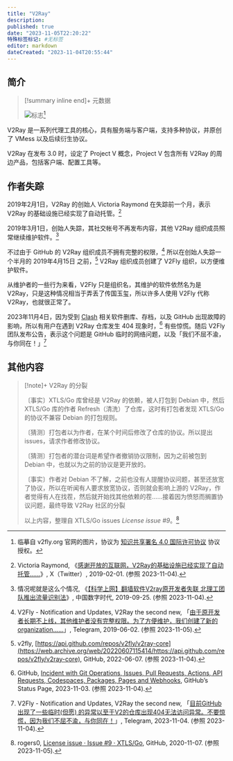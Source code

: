 ```yaml
---
title: "V2Ray"
description:
published: true
date: "2023-11-05T22:20:22"
特殊标签标记: #无标签
editor: markdown
dateCreated: "2023-11-04T20:55:44"
---
```


## 简介

> [!summary inline end]+ 元数据
>
> ![标志](https://s3.tebi.io/ggame/ShareX/anti-censorship_VPN_V2Ray.svg)[^logo]

[^logo]: 临摹自 v2fly.org 官网的图片，协议为 [知识共享署名 4.0 国际许可协议](https://creativecommons.org/licenses/by/4.0/deed.zh) 协议授权。

V2Ray 是一系列代理工具的核心，具有服务端与客户端，支持多种协议，并原创了 VMess 以及后续衍生协议。

V2Ray 在发布 3.0 时，设定了 Project V 概念，Project V 包含所有 V2Ray 的周边产品，包括客户端、配置工具等。

## 作者失踪

2019年2月1日，V2Ray 的创始人 Victoria Raymond 在失踪前一个月，表示 V2Ray 的基础设施已经实现了自动托管。[^03584]

[^03584]: Victoria Raymond, 《[感谢开放的互联网，V2Ray的基础设施已经实现了自动托管……](https://web.archive.org/web/20230605000644/https://twitter.com/projectv2ray/status/1091306111406403584)》, X（Twitter）, 2019-02-01. (参照 2023-11-04).

2019年3月1日，创始人失踪，其社交帐号不再发布内容，其他 V2Ray 组织成员照常继续维护软件。[^18285]

[^18285]: 情况呢就是这么个情况, 《[【科学上网】翻墙软件V2ray原开发者失联 北理工团队推出流量识别法](https://web.archive.org/web/20220924052648/https://chinadigitaltimes.net/chinese/618285.html)》, 中国数字时代, 2019-09-25. (参照 2023-11-04).

不过由于 GitHub 的 V2Ray 组织成员不拥有完整的权限，[^fly14] 所以在创始人失踪一个半月的 2019年4月15日 之前，[^15414] V2Ray 组织成员创建了 V2Fly 组织，以方便维护软件。

[^fly14]: V2Fly - Notification and Updates, V2Ray the second new, 「[由于原开发者长期不上线，其他维护者没有完整权限。为了方便维护，我们创建了新的 organization……](https://web.archive.org/web/20231105005717/https://t.me/s/v2fly/14)」, Telegram, 2019-06-02. (参照 2023-11-05).

[^15414]: v2fly, [https://api.github.com/repos/v2fly/v2ray-core](https://web.archive.org/web/20220607115414/https://api.github.com/repos/v2fly/v2ray-core), GitHub, 2022-06-07. (参照 2023-11-04).

从维护者的一些行为来看，V2Fly 只是组织名，其维护的软件依然名为是 V2Ray，只是这种情况相当于弄丢了传国玉玺，所以许多人使用 V2Fly 代称 V2Ray，也就很正常了。

2023年11月4日，因为受到 [Clash](/anti-censorship/VPN/clash_for_windows.md#删库) 相关软件删库、存档，以及 GitHub 出现故障的影响，所以有用户在遇到 V2Ray 仓库发生 404 现象时，[^9fs5x] 有些惊慌。随后 V2Fly 团队发布公告，表示这个问题是 GitHub 临时的网络问题，以及「我们不屈不渝，与你同在！」[^fly99]

[^9fs5x]: GitHub, [Incident with Git Operations, Issues, Pull Requests, Actions, API Requests, Codespaces, Packages, Pages and Webhooks](https://web.archive.org/web/20231104033954/https://www.githubstatus.com/incidents/xb30mby9fs5x), GitHub’s Status Page, 2023-11-03. (参照 2023-11-04).

[^fly99]: V2Fly - Notification and Updates, V2Ray the second new, 「[目前GitHub出现了一些临时(但愿) 的异常以至于V2的仓库出现404无法访问异常。不要惊慌，因为我们不屈不渝，与你同在！](https://web.archive.org/web/20231104154557/https://t.me/s/v2fly/99)」, Telegram, 2023-11-04. (参照 2023-11-04).

## 其他内容

> [!note]+ V2Ray 的分裂
>
> 〔事实〕XTLS/Go 库曾经是 V2Ray 的依赖，被人打包到 Debian 中，然后 XTLS/Go 库的作者 Refresh（清洗）了仓库，这时有打包者发现 XTLS/Go 的协议不兼容 Debian 的打包规则。
>
> 〔猜测〕打包者以为作者，在某个时间后修改了仓库的协议。所以提出 issues，请求作者修改协议。
>
> 〔猜测〕打包者的潜台词是希望作者撤销协议限制，因为之前被包到 Debian 中，也就以为之前的协议是更开放的。
>
> 〔事实〕作者对 Debian 不了解，之前也没有人提醒协议问题，甚至还放宽了协议，所以在听闻有人要求放宽协议，否则就会影响上游的 V2Ray，作者觉得有人在找茬，然后就开始找其他依赖的茬……接着因为愤怒而搁置协议问题，最终导致 V2Ray 社区的分裂
>
> 以上内容，整理自 XTLS/Go issues _License issue \#9_。[^35317]

[^35317]: rogers0, [License issue · Issue #9 · XTLS/Go](https://web.archive.org/web/20230715035317/https://github.com/XTLS/Go/issues/9#issuecomment-731588021), GitHub, 2020-11-07. (参照 2023-11-05).

